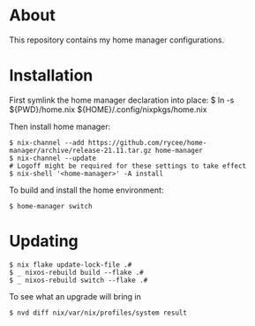 # About

This repository contains my home manager configurations.

# Installation

First symlink the home manager declaration into place:
    $ ln -s ${PWD}/home.nix ${HOME}/.config/nixpkgs/home.nix

Then install home manager:

    $ nix-channel --add https://github.com/rycee/home-manager/archive/release-21.11.tar.gz home-manager
    $ nix-channel --update
    # Logoff might be required for these settings to take effect
    $ nix-shell '<home-manager>' -A install

To build and install the home environment:

    $ home-manager switch

# Updating

    $ nix flake update-lock-file .#
    $ _ nixos-rebuild build --flake .#
    $ _ nixos-rebuild switch --flake .#

To see what an upgrade will bring in

    $ nvd diff nix/var/nix/profiles/system result
